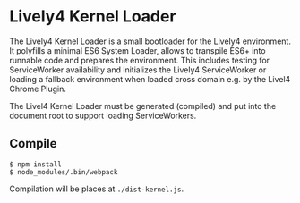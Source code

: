 # Lively4 Kernel Loader

The Lively4 Kernel Loader is a small bootloader for the Lively4 environment. It polyfills a minimal ES6 System Loader, allows to transpile ES6+ into runnable code and prepares the environment. This includes testing for ServiceWorker availability and initializes the Lively4 ServiceWorker or loading a fallback environment when loaded cross domain e.g. by the Livel4 Chrome Plugin.

The Livel4 Kernel Loader must be generated (compiled) and put into the document root to support loading ServiceWorkers.

## Compile

```
$ npm install
$ node_modules/.bin/webpack
```

Compilation will be places at `./dist-kernel.js`.
